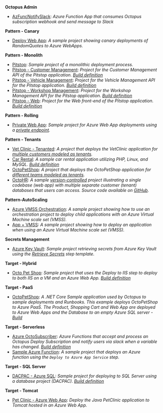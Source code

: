 **Octopus Admin**

- <a href="https://samples.octopus.app/app#/Spaces-142/projects/Projects-352/deployments/process" target="_blank">AzFuncNotifySlack</a>: <i>Azure Function App that consumes Octopus subscription webhook and send message to Slack</i>
    
**Pattern - Canary**

- <a href="https://samples.octopus.app/app#/Spaces-542/projects/Projects-943/deployments/process" target="_blank">Deploy Web App</a>: <i>A sample project showing canary deployments of RandomQuotes to Azure WebApps.</i>
    
**Pattern - Monolith**

- <a href="https://samples.octopus.app/app#/Spaces-362/projects/Projects-523/deployments/process" target="_blank">Pitstop</a>: <i>Sample project of a monolithic deployment process.</i>
- <a href="https://samples.octopus.app/app#/Spaces-362/projects/Projects-873/deployments/process" target="_blank">Pitstop - Customer Management</a>: <i>Project for the Customer Management API of the Pitstop application. [Build definition](https://teamcitysample.octopus.com/buildConfiguration/PitStop_BuildDotnet)</i>
- <a href="https://samples.octopus.app/app#/Spaces-362/projects/Projects-875/deployments/process" target="_blank">Pitstop - Vehicle Management</a>: <i>Project for the Vehicle Management API for the Pitstop application. [Build definition](https://teamcitysample.octopus.com/buildConfiguration/PitStop_BuildDotnet)</i>
- <a href="https://samples.octopus.app/app#/Spaces-362/projects/Projects-876/deployments/process" target="_blank">Pitstop - Workshop Management</a>: <i>Project for the Workshop Management API for the Pitstop application. [Build definition](https://teamcitysample.octopus.com/buildConfiguration/PitStop_BuildDotnet)</i>
- <a href="https://samples.octopus.app/app#/Spaces-362/projects/Projects-881/deployments/process" target="_blank">Pitstop - Web</a>: <i>Project for the Web front-end of the Pitstop application. [Build definition](https://teamcitysample.octopus.com/buildConfiguration/PitStop_BuildDotnet)</i>
    
**Pattern - Rolling**

- <a href="https://samples.octopus.app/app#/Spaces-45/projects/Projects-1504/deployments/process" target="_blank">Private Web App</a>: <i>Sample project for Azure Web App deployments using a [private endpoint](https://docs.microsoft.com/en-us/azure/app-service/networking/private-endpoint).</i>
    
**Pattern - Tenants**

- <a href="https://samples.octopus.app/app#/Spaces-682/projects/Projects-1302/deployments/process" target="_blank">Vet Clinic - Tenanted</a>: <i>A project that deploys the VetClinic application for [multiple customers modeled as tenants](https://octopus.com/docs/tenants/guides/multi-tenant-saas-application).</i>
- <a href="https://samples.octopus.app/app#/Spaces-682/projects/Projects-1341/deployments/process" target="_blank">Car Rental</a>: <i>A sample car rental application utilizing PHP, Linux, and MySQL. [Build definition](https://jenkinssample.octopus.com/job/CarRental/)</i>
- <a href="https://samples.octopus.app/app#/Spaces-682/projects/Projects-1361/deployments/process" target="_blank">OctoPetShop</a>: <i>A project that deploys the OctoPetShop application for [different teams modeled as tenants](https://octopus.com/docs/tenants/guides/multi-tenant-teams).</i>
- <a href="https://samples.octopus.app/app#/Spaces-682/projects/Projects-1581/deployments/process" target="_blank">OctoHR</a>: <i>A sample [version-controlled](https://octopus.com/docs/projects/version-control) project illustrating a single codebase (web app) with multiple separate customer (tenant) databases that users can access. Source code available on [GitHub](https://github.com/OctopusSamples/OctoHR).</i>
    
**Pattern-AutoScaling**

- <a href="https://samples.octopus.app/app#/Spaces-742/projects/Projects-1462/deployments/process" target="_blank">Azure VMSS Orchestration</a>: <i>A sample project showing how to use an orchestration project to deploy child applications with an Azure Virtual Machine scale set (VMSS).</i>
- <a href="https://samples.octopus.app/app#/Spaces-742/projects/Projects-1502/deployments/process" target="_blank">App + VMSS</a>: <i>A sample project showing how to deploy an application when using an Azure Virtual Machine scale set (VMSS).</i>
    
**Secrets Management**

- <a href="https://samples.octopus.app/app#/Spaces-822/projects/Projects-1701/deployments/process" target="_blank">Azure Key Vault</a>: <i>Sample project retrieving secrets from Azure Key Vault using the [Retrieve Secrets](https://library.octopus.com/step-templates/6f59f8aa-b2db-4f7a-b02d-a72c13d386f0/actiontemplate-azure-key-vault-retrieve-secrets) step template.</i>
    
**Target - Hybrid**

- <a href="https://samples.octopus.app/app#/Spaces-342/projects/Projects-445/deployments/process" target="_blank">Octo Pet Shop</a>: <i>Sample project that uses the Deploy to IIS step to deploy to both IIS on a VM and an Azure Web App. [Build definition](https://app.circleci.com/pipelines/github/OctopusSamples/OctoPetShop)</i>
    
**Target - PaaS**

- <a href="https://samples.octopus.app/app#/Spaces-64/projects/Projects-1381/deployments/process" target="_blank">OctoPetShop</a>: <i>A .NET Core Sample application used by Octopus to sample deployments and Runbooks.  This example deploys OctoPetShop to Azure PaaS. The Product, Shopping Cart and Web App are deployed to Azure Web Apps and the Database to an empty Azure SQL server - [Build](https://octopussamplesext.visualstudio.com/OctoPetShop/)</i>
    
**Target - Serverless**

- <a href="https://samples.octopus.app/app#/Spaces-1/projects/Projects-1824/deployments/process" target="_blank">Azure OctoSubscriber</a>: <i>Azure Functions that accept and process an Octopus Deploy Subscription and notify users via slack when a variable has changed. [Build definition](https://github.com/OctopusSamples/OctoSubscriber/blob/main/.github/workflows/AzureFunctions.yml)</i>
- <a href="https://samples.octopus.app/app#/Spaces-1/projects/Projects-66/deployments/process" target="_blank">Sample Azure Function</a>: <i>A sample project that deploys an Azure function using the `Deploy to Azure App Service` step.</i>
    
**Target - SQL Server**

- <a href="https://samples.octopus.app/app#/Spaces-106/projects/Projects-164/deployments/process" target="_blank">DACPAC - Azure SQL</a>: <i>Sample project for deploying to SQL Server using a database project (DACPAC). [Build definition](https://teamcitysample.octopus.com/buildConfiguration/Sakila_BuildDacpac)</i>
    
**Target - Tomcat**

- <a href="https://samples.octopus.app/app#/Spaces-203/projects/Projects-1681/deployments/process" target="_blank">Pet Clinic - Azure Web App</a>: <i>Deploy the Java PetClinic application to Tomcat hosted in an Azure Web App.</i>
